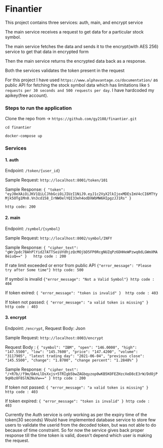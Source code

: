 # Finantier

This project contains three services: auth, main, and encrypt service

The main service receives a request to get data for a particular stock symbol.

The main service fetches the data and sends it to the encrypt(with AES 256) service to get that data in encrypted form

Then the main service returns the encrypted data back as a response.

Both the services validates the token present in the request 

For this project I have used ```https://www.alphavantage.co/documentation/``` as public API for fetching the stock symbol data
which has limitations like ```5 requests per 30 seconds and 500 requests per day```. I have hardcoded my apikey(free account).

### Steps to run the application
Clone the repo from -> ```https://github.com/gy2108/finantier.git```

```cd finantier```

```docker-compose up```

### Services
#### 1.  auth
Endpoint: ```/token/{user_id}```

Sample Request: ```http://localhost:8001/token/101```

Sample Response: ```{
    "token": "eyJ0eXAiOiJKV1QiLCJhbGciOiJIUzI1NiJ9.eyJ1c2VyX2lkIjoxMDEsImV4cCI6MTYyMjk5OTg1Mn0.Vn3cd158_IrNWOelYQI33eh4odDXWbMW6HIpgzJJ1Rs"
        }```

```http code: 200```
        
#### 2. main
Endpoint: ```/symbol/{symbol}```

Sample Request: ```http://localhost:8002/symbol/INFY```


Sample Response: ```{
    "cipher_text": "gWr2pdc7BAhPlYid27ATTSeiUYdhjzQcMOjbD5FP0RcgNUZqPz6DHHeWPzwq0dLGWmXMA8eiuQ=="
}   http code : 200```

If rate limit exceeded or error from public API ```{"error_message": "Please try after Some time"} http code: 500```

If symbol is invalid ```{"error_message": "Not a Valid Symbol"} http code : 404```

If token exired: ```{
    "error_message": "token is invalid"
}  http code : 403```

If token not passed: ```{
    "error_message": "a valid token is missing"
} http code : 403```


#### 3. encrypt
Endpoint: ```/encrypt```, Request Body: Json 

Sample Request: ```http://localhost:8003/encrypt```

Request Body : ```{
        "symbol": "IBM",
        "open": "146.0000",
        "high": "147.5500",
        "low": "145.7600",
        "price": "147.4200",
        "volume": "3117905",
        "latest trading day": "2021-06-04",
        "previous close": "145.5500",
        "change": "1.8700",
        "change percent": "1.2848%"
    }```
    
Sample Response: ```{
    "cipher_text": "/+R7b//f9m/DAnLlDsXxjs+5TRIgb5bwZAGbqyzop0wKB5KOFEZHzcXeD8cE3rW/DdOjP9qHbz8F8SlN2NuVw=="
} http code : 200```

If token not passed: ```{
    "error_message": "a valid token is missing"
} http code : 403```

If token expired: ```{
    "error_message": "token is invalid"
} http code : 403```


Currently the Auth service is only working as per the expiry time of the token(30 seconds)
Would have implemented database service to store few users to validate the userid from the decoded token, but was not able to do because of time constraint.
So for now the service gives back proper response till the time token is valid, doesn't depend which user is making the request.